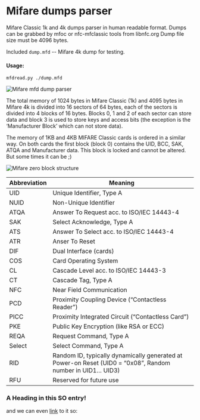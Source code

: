 Mifare dumps parser 
=======

Mifare Classic 1k and 4k dumps parser in human readable format. 
Dumps can be grabbed by mfoc or nfc-mfclassic tools from libnfc.org
Dump file size must be 4096 bytes.

Included ```dump.mfd``` -- Mifare 4k dump for testing.

#### Usage:
```mfdread.py ./dump.mfd```

![Mifare mfd dump parser](https://zhovner.com/forever/mfdread.png)

The total memory of 1024 bytes in Mifare Classic (1k) and 4095 bytes in Mifare 4k is divided into 16 sectors of 64 bytes, each of the sectors is divided into 4 blocks of 16 bytes. Blocks 0, 1 and 2 of each sector can store data and block 3 is used to store keys and access bits (the exception is the ‘Manufacturer Block’ which can not store data).

The memory of 1KB and 4KB MIFARE Classic cards is ordered in a similar way. On both cards the first block (block 0) contains the UID, BCC, SAK, ATQA and Manufacturer data. This block is locked and cannot be altered. But some times it can be ;)

![Mifare zero block structure](https://zhovner.com/forever/0blockmifare.gif)

Abbreviation  | Meaning 
------------- | -------------
UID  | Unique Identifier, Type A
NUID  | Non-Unique Identifier
ATQA  | Answer To Request acc. to ISO/IEC 14443-4
SAK  | Select Acknowledge, Type A
ATS  | Answer To Select acc. to ISO/IEC 14443-4
ATR  | Anser To Reset
DIF  | Dual Interface (cards)
COS  | Card Operating System
CL  | Cascade Level acc. to ISO/IEC 14443-3
CT  | Cascade Tag, Type A
NFC  | Near Field Communication
PCD  | Proximity Coupling Device (“Contactless Reader”)
PICC  | Proximity Integrated Circuit (“Contactless Card”)
PKE  | Public Key Encryption (like RSA or ECC)
REQA  | Request Command, Type A
Select  | Select Command, Type A
RID  | Random ID, typically dynamically generated at Power-on Reset (UID0 = “0x08”, Random number in UID1… UID3)
RFU  | Reserved for future use



### <a name="ATR"></a>A Heading in this SO entry!

and we can even [link](#ATR) to it so:


